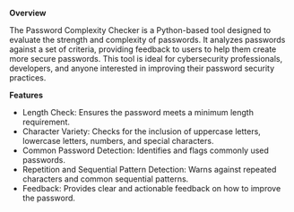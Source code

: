 **Overview**

The Password Complexity Checker is a Python-based tool designed to evaluate the strength and complexity of passwords. It analyzes passwords against a set of criteria, providing feedback to users to help them create more secure passwords. This tool is ideal for cybersecurity professionals, developers, and anyone interested in improving their password security practices.

**Features**

- Length Check: Ensures the password meets a minimum length requirement.
- Character Variety: Checks for the inclusion of uppercase letters, lowercase letters, numbers, and special characters.
- Common Password Detection: Identifies and flags commonly used passwords.
- Repetition and Sequential Pattern Detection: Warns against repeated characters and common sequential patterns.
- Feedback: Provides clear and actionable feedback on how to improve the password.
